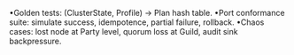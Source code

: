 •Golden tests: (ClusterState, Profile) → Plan hash table.
•Port conformance suite: simulate success, idempotence, partial failure, rollback.
•Chaos cases: lost node at Party level, quorum loss at Guild, audit sink backpressure.

